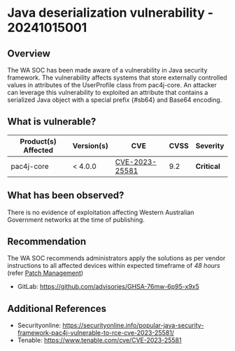 # Java deserialization vulnerability - 20241015001

## Overview

The WA SOC has been made aware of a vulnerability in Java security framework. The vulnerability affects systems that store externally controlled values in attributes of the UserProfile class from pac4j-core. An attacker can leverage this vulnerability to exploited an attribute that contains a serialized Java object with a special prefix {#sb64} and Base64 encoding.

## What is vulnerable?

| Product(s) Affected            | Version(s)                                             | CVE                                                             | CVSS | Severity     |
| ------------------------------ | ------------------------------------------------------ | --------------------------------------------------------------- | ---- | ------------ |
|pac4j-core | \< 4.0.0 | [CVE-2023-25581](https://nvd.nist.gov/vuln/detail/CVE-2023-25581) | 9.2  | **Critical** |


## What has been observed?

There is no evidence of exploitation affecting Western Australian Government networks at the time of publishing.

## Recommendation

The WA SOC recommends administrators apply the solutions as per vendor instructions to all affected devices within expected timeframe of *48 hours* (refer [Patch Management](../guidelines/patch-management.md))

- GitLab: <https://github.com/advisories/GHSA-76mw-6p95-x9x5>

## Additional References

- Securityonline: <https://securityonline.info/popular-java-security-framework-pac4j-vulnerable-to-rce-cve-2023-25581/>
- Tenable: <https://www.tenable.com/cve/CVE-2023-25581>
